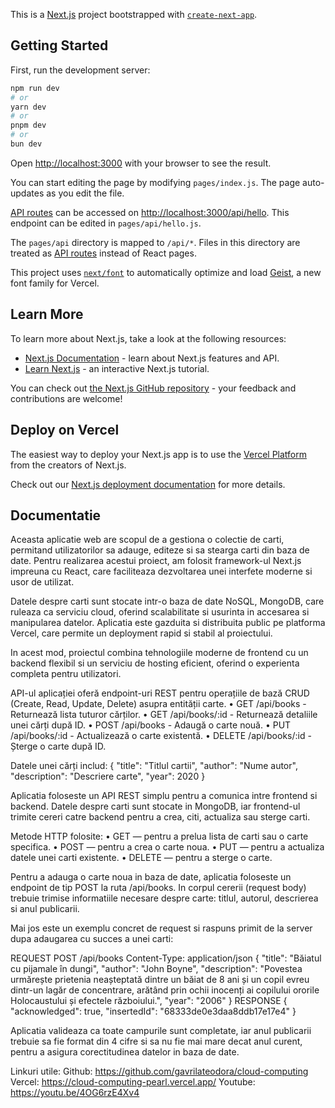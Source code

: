 This is a [Next.js](https://nextjs.org) project bootstrapped with [`create-next-app`](https://nextjs.org/docs/pages/api-reference/create-next-app).

## Getting Started

First, run the development server:

```bash
npm run dev
# or
yarn dev
# or
pnpm dev
# or
bun dev
```

Open [http://localhost:3000](http://localhost:3000) with your browser to see the result.

You can start editing the page by modifying `pages/index.js`. The page auto-updates as you edit the file.

[API routes](https://nextjs.org/docs/pages/building-your-application/routing/api-routes) can be accessed on [http://localhost:3000/api/hello](http://localhost:3000/api/hello). This endpoint can be edited in `pages/api/hello.js`.

The `pages/api` directory is mapped to `/api/*`. Files in this directory are treated as [API routes](https://nextjs.org/docs/pages/building-your-application/routing/api-routes) instead of React pages.

This project uses [`next/font`](https://nextjs.org/docs/pages/building-your-application/optimizing/fonts) to automatically optimize and load [Geist](https://vercel.com/font), a new font family for Vercel.

## Learn More

To learn more about Next.js, take a look at the following resources:

- [Next.js Documentation](https://nextjs.org/docs) - learn about Next.js features and API.
- [Learn Next.js](https://nextjs.org/learn-pages-router) - an interactive Next.js tutorial.

You can check out [the Next.js GitHub repository](https://github.com/vercel/next.js) - your feedback and contributions are welcome!

## Deploy on Vercel

The easiest way to deploy your Next.js app is to use the [Vercel Platform](https://vercel.com/new?utm_medium=default-template&filter=next.js&utm_source=create-next-app&utm_campaign=create-next-app-readme) from the creators of Next.js.

Check out our [Next.js deployment documentation](https://nextjs.org/docs/pages/building-your-application/deploying) for more details.


## Documentatie 
Aceasta aplicatie web are scopul de a gestiona o colectie de carti, permitand utilizatorilor sa adauge, editeze si sa stearga carti din baza de date. Pentru realizarea acestui proiect, am folosit framework-ul Next.js impreuna cu React, care faciliteaza dezvoltarea unei interfete moderne si usor de utilizat.

Datele despre carti sunt stocate intr-o baza de date NoSQL, MongoDB, care ruleaza ca serviciu cloud, oferind scalabilitate si usurinta in accesarea si manipularea datelor. Aplicatia este gazduita si distribuita public pe platforma Vercel, care permite un deployment rapid si stabil al proiectului.

In acest mod, proiectul combina tehnologiile moderne de frontend cu un backend flexibil si un serviciu de hosting eficient, oferind o experienta completa pentru utilizatori.

API-ul aplicației oferă endpoint-uri REST pentru operațiile de bază CRUD (Create, Read, Update, Delete) asupra entității carte.
•	GET /api/books - Returnează lista tuturor cărților.
•	GET /api/books/:id - Returnează detaliile unei cărți după ID.
•	POST /api/books - Adaugă o carte nouă.
•	PUT /api/books/:id - Actualizează o carte existentă.
•	DELETE /api/books/:id - Șterge o carte după ID.

Datele unei cărți includ:
{
  "title": "Titlul cartii",
  "author": "Nume autor",
  "description": "Descriere carte",
  "year": 2020
}

Aplicatia foloseste un API REST simplu pentru a comunica intre frontend si backend. Datele despre carti sunt stocate in MongoDB, iar frontend-ul trimite cereri catre backend pentru a crea, citi, actualiza sau sterge carti.

Metode HTTP folosite:
•	GET — pentru a prelua lista de carti sau o carte specifica.
•	POST — pentru a crea o carte noua.
•	PUT — pentru a actualiza datele unei carti existente.
•	DELETE — pentru a sterge o carte.

Pentru a adauga o carte noua in baza de date, aplicatia foloseste un endpoint de tip POST la ruta /api/books. In corpul cererii (request body) trebuie trimise informatiile necesare despre carte: titlul, autorul, descrierea si anul publicarii.

Mai jos este un exemplu concret de request si raspuns primit de la server dupa adaugarea cu succes a unei carti:

REQUEST
POST /api/books
Content-Type: application/json
{
  "title": "Băiatul cu pijamale în dungi",
  "author": "John Boyne",
  "description": "Povestea urmărește prietenia neașteptată dintre un băiat de 8 ani și un copil evreu dintr-un lagăr de concentrare, arătând prin ochii inocenți ai copilului ororile Holocaustului și efectele războiului.",
  "year": "2006"
}
RESPONSE 
{
  "acknowledged": true,
  "insertedId": "68333de0e3daa8ddb17e17e4"
}

Aplicatia valideaza ca toate campurile sunt completate, iar anul publicarii trebuie sa fie format din 4 cifre si sa nu fie mai mare decat anul curent, pentru a asigura corectitudinea datelor in baza de date.

Linkuri utile:
Github: https://github.com/gavrilateodora/cloud-computing
Vercel: https://cloud-computing-pearl.vercel.app/
Youtube: https://youtu.be/4OG6rzE4Xv4


